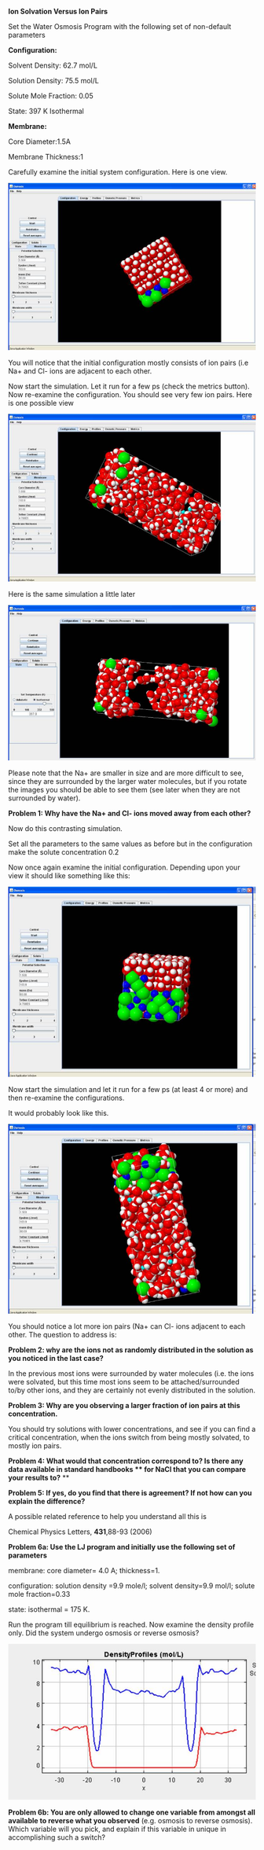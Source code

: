 

**Ion Solvation Versus Ion Pairs**

Set the Water Osmosis Program with the following set of non-default parameters

**Configuration:**

Solvent Density: 62.7 mol/L

Solution Density: 75.5 mol/L

Solute Mole Fraction: 0.05

State: 397 K Isothermal

**Membrane:**

Core Diameter:1.5A

Membrane Thickness:1

Carefully examine the initial system configuration. Here is one view.

![](./Clip_image021.jpg)

You will notice that the initial configuration mostly consists of ion pairs
(i.e Na+ and Cl- ions are adjacent to each other.

Now start the simulation. Let it run for a few ps (check the metrics button). 
Now re-examine the configuration. You should see very few ion pairs. Here is one possible view

![](./Clip_image022.jpg)

Here is the same simulation a little later

![](./Clip_image025.jpg)

Please note that the Na+ are smaller in size and are more difficult to see, 
since they are surrounded by the larger water molecules, but if you rotate the
images you should be able to see them (see later when they are not surrounded by
water).

**Problem 1: Why have the Na+ and Cl- ions moved away from each other?**

Now do this contrasting simulation.

Set all the parameters to the same values as before but in the configuration make the solute concentration 0.2

Now once again examine the initial configuration. Depending upon your view it should like something like this:

![](./Clip_image023.jpg)

Now start the simulation and let it run for a few ps (at least 4 or more) and then re-examine the configurations.

It would probably look like this.

![](./Clip_image024.jpg)

You should notice a lot more ion pairs (Na+ can Cl- ions adjacent to each other. The question to address is:

**Problem 2:  why are the ions not as randomly distributed in the solution as you noticed in the last case?**

In the previous most ions were surrounded by water molecules (i.e. the ions were
solvated, but this time most ions seem to be attached/surrounded to/by other ions, and they are certainly not evenly distributed
in the solution.

**Problem 3: Why are you observing a larger fraction of ion pairs at this concentration.**

You should try solutions with lower concentrations, and see if you can find a critical concentration, when the ions switch from being
mostly solvated, to mostly ion pairs. 

**Problem 4: What would that concentration correspond to? Is there any data available in standard handbooks **
for NaCl that you can compare your results to?** **

**Problem 5: If yes, do you find that there is agreement? If not how can you explain the difference?** 

A possible related reference to help you understand all this is

Chemical Physics Letters, **431**,88-93 (2006)

**Problem 6a:  Use the LJ program and initially use the following set of parameters**

membrane: core diameter= 4.0 A; thickness=1.

configuration: solution density =9.9 mole/l; solvent density=9.9 mol/l; solute mole fraction=0.33

state: isothermal = 175 K. 

Run the program till equilibrium is reached. Now examine the density profile only. Did the system undergo
osmosis or reverse osmosis? 

![](./Clip_image032.jpg)

**Problem 6b: You are only allowed to change one variable from amongst all available to reverse what you observed**
(e.g. osmosis to reverse osmosis). Which variable will you pick, and explain if this variable in unique in accomplishing such a  switch?